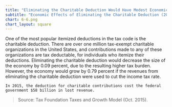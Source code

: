 ```yaml
---
title: "Eliminating the Charitable Deduction Would Have Modest Economic Effects"
subtitle: "Economic Effects of Eliminating the Charitable Deduction (2015)"
chart: 6-6.png
chart_layout: square
---
```

One of the most popular itemized deductions in the tax code is the charitable deduction. There are over one million tax-exempt charitable organizations in the United States, and contributions made to any of these organizations are tax deductable, for individuals who itemize their deductions. Eliminating the charitable deduction would decrease the size of the economy by 0.09 percent, due to the resulting higher tax burden. However, the economy would grow by 0.79 percent if the revenues from eliminating the charitable deduction were used to cut the income tax rate.

```
In 2015, the deduction for charitable contributions cost the federal government $58 billion in lost revenue.
```

>Source: Tax Foundation Taxes and Growth Model (Oct. 2015).

